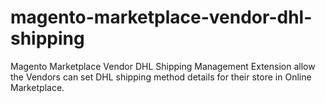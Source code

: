 # magento-marketplace-vendor-dhl-shipping
Magento Marketplace Vendor DHL Shipping Management Extension allow the Vendors can set DHL shipping method details for their store in Online Marketplace.
